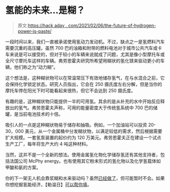 # 氢能的未来…是糊？

> 原文:[https://hack aday . com/2021/02/06/the-future-of-hydrogen-power-is-paste/](https://hackaday.com/2021/02/06/the-future-of-hydrogen-power-is-paste/)

一段时间以来，我们一直被承诺使用氢动力发动机。不过，缺点之一是氢燃料汽车需要沉重的高压罐。虽然 700 巴的油箱和附带的燃料电池对于城市公共汽车或卡车来说是可以接受的，但对于较小的车辆来说就成了问题，尤其是像小型摩托车或全尺寸摩托车这样的车辆。弗劳恩霍夫研究所希望用糊状的氢化镁来驱动更小的车辆，他们称之为“动力糊”。

这个想法是，这种糊状物可以在常温常压下有效地储存氢气，在与水混合之前，它会保持化学锁定状态。研究人员指出，它会在 250 摄氏度左右分解，但是当你的摩托车停在阳光下时可能看起来很热，但它不会达到 250 摄氏度。

有趣的是，这种糊状物只能提供一半的可用氢。其余的是从补充的水中开始反应释放出的氢气。弗劳恩霍夫声称，可用的能量密度大于传统氢系统中 700 巴的储罐，是当前电池技术的十倍。

吸引人的一点是这种糊状物易于储存和抽吸。例如，一个加油站可以投资 20-30，000 美元，从一个金属桶中分发糊状物，以满足较低的需求，然后根据需要扩大规模。一套氢泵装置的起价约为 120 万美元。弗劳恩霍夫正在建设一个试点生产工厂，每年将生产大约 4 吨这种材料。

当然，这并不是一个全新的想法。使用金属氢化物化学储存氢还有其他支持者，包括法国公司 McPhy energy。也有使用其它粉末形式的氢化物以及化学氢载体如甲酸和氨的方案。

你的下一架无人机会靠浆糊和水来驱动吗？虽然[已经做了](https://hackaday.com/2020/10/31/fuel-cell-drone-aims-for-extended-flight-times/)，但可能暂时不会。如果你想挖掘氢能经济，【勒温日】[可以帮你填](https://hackaday.com/2019/09/04/are-hydrogen-cars-still-happening/)。